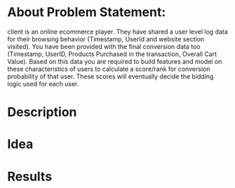                       
 # About Problem Statement:

client is an online ecommerce player. They have shared a user level log data for their browsing behavior (Timestamp, UserId and website section visited). You have been provided with the final conversion data too (Timestamp, UserID, Products Purchased in the transaction, Overall Cart Value). Based on this data you are required to build features and model on these characteristics of users to calculate a score/rank for conversion probability of that user. These scores will eventually decide the bidding logic used for each user.

# Description

# Idea

 # Results

